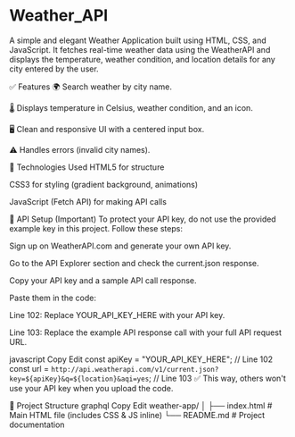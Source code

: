 ﻿# Weather_API
A simple and elegant Weather Application built using HTML, CSS, and JavaScript.
It fetches real-time weather data using the WeatherAPI and displays the temperature, weather condition, and location details for any city entered by the user.

✅ Features
🌍 Search weather by city name.

🌡 Displays temperature in Celsius, weather condition, and an icon.

🖥 Clean and responsive UI with a centered input box.

⚠ Handles errors (invalid city names).

🔧 Technologies Used
HTML5 for structure

CSS3 for styling (gradient background, animations)

JavaScript (Fetch API) for making API calls

🔑 API Setup (Important)
To protect your API key, do not use the provided example key in this project.
Follow these steps:

Sign up on WeatherAPI.com and generate your own API key.

Go to the API Explorer section and check the current.json response.

Copy your API key and a sample API call response.

Paste them in the code:

Line 102: Replace YOUR_API_KEY_HERE with your API key.

Line 103: Replace the example API response call with your full API request URL.

javascript
Copy
Edit
const apiKey = "YOUR_API_KEY_HERE"; // Line 102
const url = `http://api.weatherapi.com/v1/current.json?key=${apiKey}&q=${location}&aqi=yes`; // Line 103
✅ This way, others won't use your API key when you upload the code.

📂 Project Structure
graphql
Copy
Edit
weather-app/
│
├── index.html      # Main HTML file (includes CSS & JS inline)
└── README.md       # Project documentation
